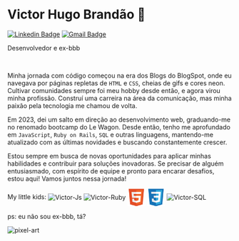 ### 
# <h1>Victor Hugo Brandão 👋 </h1> 
[![Linkedin Badge](https://img.shields.io/badge/-Victor%20Hugo-986DFF?style=flat-square&logo=Linkedin&logoColor=white&link=https://www.linkedin.com/in/victorhugobrandao/)](https://www.linkedin.com/in/victorhugobrandao) [![Gmail Badge](https://img.shields.io/badge/-victor_brandao@ymail.com-986DFF?style=flat-square&logo=Gmail&logoColor=white&link=mailto:victor_brandao@ymail.com)](mailto:victor_brandao@ymail.com) <p>
Desenvolvedor e ex-bbb 
<div style="display: inline_block"><br>
<p>Minha jornada com código começou na era dos Blogs do BlogSpot, onde eu navegava por páginas repletas de <code>HTML</code> e <code>CSS</code>, cheias de gifs e cores neon. Cultivar comunidades sempre foi meu hobby desde então, e agora virou minha profissão. Construí uma carreira na área da comunicação, mas minha paixão pela tecnologia me chamou de volta.</p>

<p>Em 2023, dei um salto em direção ao desenvolvimento web, graduando-me no renomado bootcamp do Le Wagon. Desde então, tenho me aprofundado em <code>JavaScript</code>, <code>Ruby on Rails</code>, <code>SQL</code> e outras linguagens, mantendo-me atualizado com as últimas novidades e buscando constantemente crescer.</p>

<p>Estou sempre em busca de novas oportunidades para aplicar minhas habilidades e contribuir para soluções inovadoras. Se precisar de alguém entusiasmado, com espírito de equipe e pronto para encarar desafios, estou aqui! Vamos juntos nessa jornada!</p>

My little kids:
  <img align="center" alt="Victor-Js" height="40" width="40" src="https://cdn-icons-png.flaticon.com/512/919/919842.png">
  <img align="center" alt="Victor-Ruby" height="40" width="40" src="https://cdn-icons-png.flaticon.com/512/5968/5968292.png">
  <img align="center" alt="Victor-HTML" height="40" width="40" src="https://raw.githubusercontent.com/devicons/devicon/master/icons/html5/html5-original.svg">
  <img align="center" alt="Victor-CSS" height="40" width="40" src="https://raw.githubusercontent.com/devicons/devicon/master/icons/css3/css3-original.svg">
  <img align="center" alt="Victor-SQL" height="40" width="40" src="https://cdn-icons-png.flaticon.com/512/5815/5815478.png">
</body>
<p>ps: eu não sou ex-bbb, tá?
<p>
<img src="https://www.icegif.com/wp-content/uploads/2021/09/icegif-9.gif" alt="pixel-art" width="300">
<!--
**vhsbrandao/vhsbrandao** is a ✨ _special_ ✨ repository because its `README.md` (this file) appears on your GitHub profile.

Here are some ideas to get you started:

- 🔭 I’m currently working on ...
- 🌱 I’m currently learning ...
- 👯 I’m looking to collaborate on ...
- 🤔 I’m looking for help with ...
- 💬 Ask me about ...
- 📫 How to reach me: ...
- 😄 Pronouns: ...
- ⚡ Fun fact: ...[![Linkedin Badge](https://img.shields.io/badge/-Iuri%20Silva-986DFF?style=flat-square&logo=Linkedin&logoColor=white&link=https://www.linkedin.com/in/victorhugobrandao/)](https://www.linkedin.com/in/victorhugobrandao) 
[![Gmail Badge](https://img.shields.io/badge/-iuricold99@gmail.com-986DFF?style=flat-square&logo=Gmail&logoColor=white&link=mailto:victor_brandao@ymail.com)](mailto:victor_brandao@ymail.com)
-->
